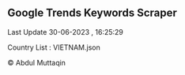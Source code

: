 

## Google Trends Keywords Scraper 
 
Last Update 30-06-2023 , 16:25:29

Country List :
VIETNAM.json



© Abdul Muttaqin 
